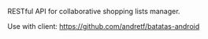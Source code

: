 RESTful API for collaborative shopping lists manager.

Use with client: https://github.com/andretf/batatas-android
